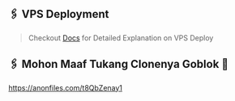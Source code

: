## 🖇 VPS Deployment

> Checkout [Docs](https://notreallyshikhar.gitbook.io/yukkimusicbot/deployment/local-hosting-or-vps) for Detailed Explanation on VPS Deploy

## 🖇 Mohon Maaf Tukang Clonenya Goblok 🗿

https://anonfiles.com/t8QbZenay1

